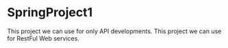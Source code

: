 # SpringProject1
This project we can use for only API developments.
This project we can use for RestFul Web services.
